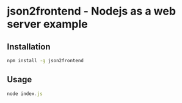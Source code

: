 # json2frontend - Nodejs as a web server example

## Installation

```bash
npm install -g json2frontend
```

## Usage

```javascript
node index.js
```

